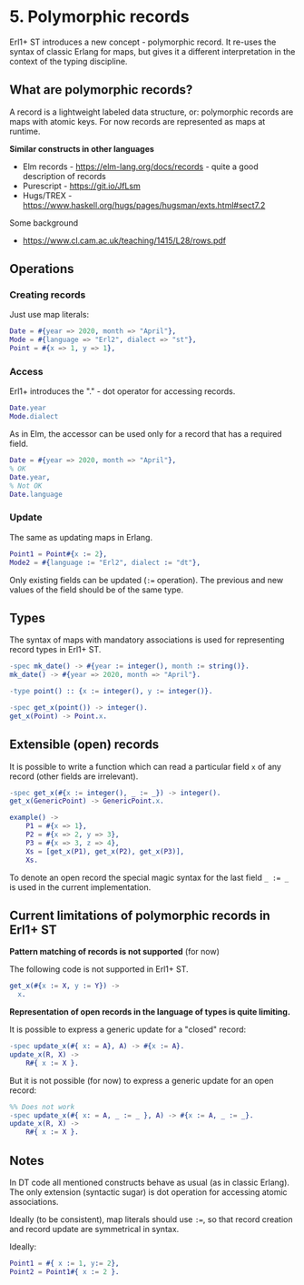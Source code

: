 # 5. Polymorphic records

Erl1+ ST introduces a new concept - polymorphic record. It re-uses the syntax
of classic Erlang for maps, but gives it a different interpretation in
the context of the typing discipline.

## What are polymorphic records?

A record is a lightweight labeled data structure, or:
polymorphic records are maps with atomic keys.
For now records are represented as maps at runtime.

**Similar constructs in other languages**

* Elm records - https://elm-lang.org/docs/records -
  quite a good description of records
* Purescript - https://git.io/JfLsm
* Hugs/TREX - https://www.haskell.org/hugs/pages/hugsman/exts.html#sect7.2

Some background

* https://www.cl.cam.ac.uk/teaching/1415/L28/rows.pdf

## Operations

### Creating records

Just use map literals:

```erlang
Date = #{year => 2020, month => "April"},
Mode = #{language => "Erl2", dialect => "st"},
Point = #{x => 1, y => 1},
```

### Access

Erl1+ introduces the "." - dot operator for accessing records.

```erlang
Date.year
Mode.dialect
```

As in Elm, the accessor can be used only for a record that has a required field.

```erlang
Date = #{year => 2020, month => "April"},
% OK
Date.year,
% Not OK
Date.language
```

### Update

The same as updating maps in Erlang.

```erlang
Point1 = Point#{x := 2},
Mode2 = #{language := "Erl2", dialect := "dt"},
```

Only existing fields can be updated (`:=` operation).
The previous and new values of the field should be of the same type.

## Types

The syntax of maps with mandatory associations is used for representing
record types in Erl1+ ST.

```erlang
-spec mk_date() -> #{year := integer(), month := string()}.
mk_date() -> #{year => 2020, month => "April"}.

-type point() :: {x := integer(), y := integer()}.

-spec get_x(point()) -> integer().
get_x(Point) -> Point.x.
```

## Extensible (open) records

It is possible to write a function which can read a particular field `x` of
any record (other fields are irrelevant).


```erlang
-spec get_x(#{x := integer(), _ := _}) -> integer().
get_x(GenericPoint) -> GenericPoint.x.

example() ->
    P1 = #{x => 1},
    P2 = #{x => 2, y => 3},
    P3 = #{x => 3, z => 4},
    Xs = [get_x(P1), get_x(P2), get_x(P3)],
    Xs.
```

To denote an open record the special magic syntax for the last field `_ := _`
is used in the current implementation.

## Current limitations of polymorphic records in Erl1+ ST

**Pattern matching of records is not supported** (for now)

The following code is not supported in Erl1+ ST.

```erlang
get_x(#{x := X, y := Y}) ->
  x.
```

**Representation of open records in the language of types is quite limiting.**

It is possible to express a generic update for a "closed" record:

```erlang
-spec update_x(#{ x: = A}, A) -> #{x := A}.
update_x(R, X) ->
    R#{ x := X }.
```

But it is not possible (for now) to express a generic update for an open record:

```erlang
%% Does not work
-spec update_x(#{ x: = A, _ := _ }, A) -> #{x := A, _ := _}.
update_x(R, X) ->
    R#{ x := X }.
```

## Notes

In DT code all mentioned constructs behave as usual (as in classic Erlang).
The only extension (syntactic sugar) is dot operation for accessing atomic
associations.

Ideally (to be consistent), map literals should use `:=`,  so that record
creation and record update are symmetrical in syntax.

Ideally:

```erlang
Point1 = #{ x := 1, y:= 2},
Point2 = Point1#{ x := 2 }.
```
